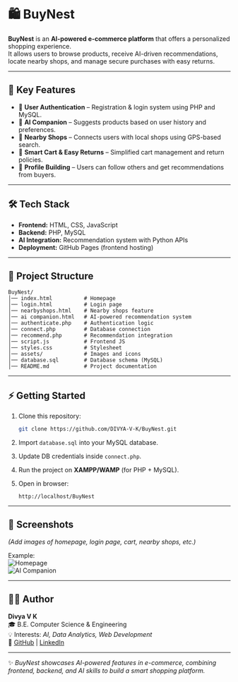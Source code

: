 
# 🛍️ BuyNest  

**BuyNest** is an **AI-powered e-commerce platform** that offers a personalized shopping experience.  
It allows users to browse products, receive AI-driven recommendations, locate nearby shops, and manage secure purchases with easy returns.  

---

## 🎯 Key Features  
- 🔑 **User Authentication** – Registration & login system using PHP and MySQL.  
- 🤖 **AI Companion** – Suggests products based on user history and preferences.  
- 📍 **Nearby Shops** – Connects users with local shops using GPS-based search.  
- 🛒 **Smart Cart & Easy Returns** – Simplified cart management and return policies.  
- 👥 **Profile Building** – Users can follow others and get recommendations from buyers.  

---

## 🛠️ Tech Stack  
- **Frontend:** HTML, CSS, JavaScript  
- **Backend:** PHP, MySQL  
- **AI Integration:** Recommendation system with Python APIs  
- **Deployment:** GitHub Pages (frontend hosting)  

---

## 📂 Project Structure  
```
BuyNest/
│── index.html          # Homepage
│── login.html          # Login page
│── nearbyshops.html    # Nearby shops feature
│── ai companion.html   # AI-powered recommendation system
│── authenticate.php    # Authentication logic
│── connect.php         # Database connection
│── recommend.php       # Recommendation integration
│── script.js           # Frontend JS
│── styles.css          # Stylesheet
│── assets/             # Images and icons
│── database.sql        # Database schema (MySQL)
│── README.md           # Project documentation
```

---

## ⚡ Getting Started  

1. Clone this repository:  
   ```bash
   git clone https://github.com/DIVYA-V-K/BuyNest.git
   ```  

2. Import `database.sql` into your MySQL database.  

3. Update DB credentials inside `connect.php`.  

4. Run the project on **XAMPP/WAMP** (for PHP + MySQL).  

5. Open in browser:  
   ```
   http://localhost/BuyNest
   ```  

---

## 📸 Screenshots  
*(Add images of homepage, login page, cart, nearby shops, etc.)*  

Example:  
![Homepage](assets/home.png)  
![AI Companion](assets/aicompanion.png)  

---

## 👩‍💻 Author  
**Divya V K**  
🎓 B.E. Computer Science & Engineering  
💡 Interests: *AI, Data Analytics, Web Development*  
🔗 [GitHub](https://github.com/DIVYA-V-K) | [LinkedIn](#)  

---

✨ *BuyNest showcases AI-powered features in e-commerce, combining frontend, backend, and AI skills to build a smart shopping platform.*  
